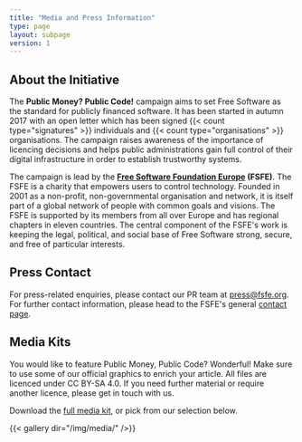 ```yaml
---
title: "Media and Press Information"
type: page
layout: subpage
version: 1
---
```


## About the Initiative

The **Public Money? Public Code!** campaign aims to set Free Software as the standard for publicly financed software. It has been started in autumn 2017 with an open letter which has been signed {{< count type="signatures" >}} individuals and {{< count type="organisations" >}} organisations. The campaign raises awareness of the importance of licencing decisions and helps public administrations gain full control of their digital infrastructure in order to establish trustworthy systems.

The campaign is lead by the **[Free Software Foundation Europe](https://fsfe.org) (FSFE)**. The FSFE is a charity that empowers users to control technology. Founded in 2001 as a non-profit, non-governmental organisation and network, it is itself part of a global network of people with common goals and visions. The FSFE is supported by its members from all over Europe and has regional chapters in eleven countries. The central component of the FSFE's work is keeping the legal, political, and social base of Free Software strong, secure, and free of particular interests.

## Press Contact

For press-related enquiries, please contact our PR team at [press@fsfe.org](mailto:press@fsfe.org). For further contact information, please head to the FSFE's general [contact page](https://fsfe.org/contact/).

## Media Kits

You would like to feature Public Money, Public Code? Wonderful! Make sure to use some of our official graphics to enrich your article. All files are licenced under CC BY-SA 4.0. If you need further material or require another licence, please get in touch with us.

Download the [full media kit](https://download.fsfe.org/campaigns/pmpc/pmpc_media_kit.zip), or pick from our selection below.

{{< gallery dir="/img/media/" />}}